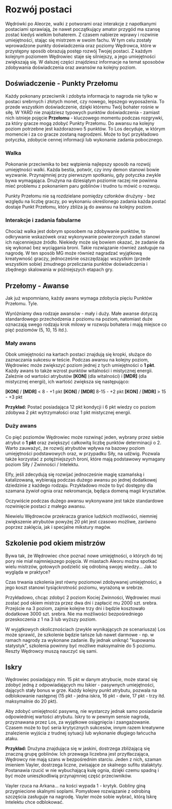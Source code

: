 # Rozwój postaci

Wędrówki po Aleorze, walki z potworami oraz interakcje z napotkanymi postaciami sprawiają, że nawet początkujący amator przygód ma szansę zostać kiedyś wielkim bohaterem. Z czasem nabierze wprawy i rozwinie umiejętności, stając się mistrzem w swoim fachu. W tym celu zostały wprowadzone punkty doświadczenia oraz poziomy Wędrowca, które w przystępny sposób obrazują postęp rozwój Twojej postaci. Z każdym kolejnym poziomem Wędrowiec staje się silniejszy, a jego umiejętności zwiększają się. W dalszej części znajdziesz informacje na temat sposobów zdobywania doświadczenia oraz awansów na kolejny poziom.

## Doświadczenie - Punkty Przełomu

Każdy pokonany przeciwnik i zdobyta informacja to nagroda nie tylko w postaci srebrnych i złotych monet, czy nowego, lepszego wyposażenia. To przede wszystkim doświadczenie, dzięki któremu Twój bohater rośnie w siłę. W YARD nie znajdziesz typowych punktów doświadczenia - zamiast nich istnieje pojęcie **Przełomu** - kluczowego momentu podczas rozgrywki, za który gracze mogą zdobyć Punkty Przełomu. Do awansu na kolejny poziom potrzebne jest każdorazowo 5 punktów. To Los decyduje, w którym momencie i za co gracze zostaną nagrodzeni. Może to być przykładowo potyczka, zdobycie cennej informacji lub wykonanie zadania pobocznego.

### Walka

Pokonanie przeciwnika to bez wątpienia najlepszy sposób na rozwój umiejętności walki. Każda bestia, potwór, czy inny demon stanowi bowie wyzwanie. Przynajmniej przy pierwszym spotkaniu, gdy potyczka zwykle bywa wymagająca. Drużyna na dziesiątym poziomie raczej nie powinna mieć problemu z pokonaniem paru goblinów i trudno tu mówić o rozwoju.

Punkty Przełomu nie są rozdzielane pomiędzy członków drużyny - bez względu na liczbę graczy, po wykonaniu określonego zadania każda postać dostaje Punkt Przełomu, który zbliża ją do awansu na kolejny poziom.

### Interakcje i zadania fabularne

Chociaż walka jest dobrym sposobem na zdobywanie punktów, to odkrywanie wskazówek oraz wykonywanie powierzonych zadań stanowi ich najcenniejsze źródło. Niekiedy może się bowiem okazać, że zadanie da się wykonać bez wyciągania broni. Takie rozwiązanie również zasługuje na nagrodę. W ten sposób MG może również nagradzać wyjątkową kreatywność graczy, jednocześnie oszczędzając wszystkim (przede wszystkim sobie) żmudnego przeliczania punktów doświadczenia i zbędnego skalowania w późniejszych etapach gry.

## Przełomy - Awanse

Jak już wspomniano, każdy awans wymaga zdobycia pięciu Punktów Przełomu. Tyle.

Wyróżniamy dwa rodzaje awansów - mały i duży. Małe awanse dotyczą standardowego przechodzenia z poziomu na poziom, natomiast duże oznaczają swego rodzaju krok milowy w rozwoju bohatera i mają miejsce co pięć poziomów (5, 10, 15 itd.).

### Mały awans

Obok umiejętności na kartach postaci znajdują się kropki, służące do zaznaczania sukcesu w teście. Podczas awansu na kolejny poziom, Wędrowiec może zwiększyć poziom jednej z tych umiejętności o **1 pkt**. Każdy awans to także wzrost punktów witalności i mistycznej energii. Zależnie od wartości atrybutów **[KON]** (dla witalności) i **[MDR]** (dla mistycznej energii), ich wartość zwiększa się następująco:

**[KON]** / **[MDR]** < 8 - +1 pkt
**[KON]** / **[MDR]** 8-15 - +2 pkt
**[KON]** / **[MDR]** > 15 - +3 pkt 

**Przykład:**
Postać posiadająca 12 pkt kondycji i 6 pkt wiedzy co poziom zdobywa 2 pkt wytrzymałości oraz 1 pkt mistycznej energii.

### Duży awans

Co pięć poziomów Wędrowiec może rozwinąć jeden, wybrany przez siebie atrybut o **1 pkt** oraz zwiększyć całkowitą liczbę punktów determinacji o 2. Warto zauważyć, że rozwój atrybutów wpływa na bazowy poziom umiejętności podstawowych oraz, w przypadku Siły, na udźwig. Pozwala także korzystać z potężniejszych broni, które mają podstawowy wymagany poziom Siły / Zwinności / Intelektu.

Elfy, jeśli zdecydują się rozwijać jednocześnie magię szamańską i katalizowaną, wybierają podczas dużego awansu po jednej dodatkowej dziedzinie z każdego rodzaju. Przykładowo może to być dostępny dla szamana żywioł ognia oraz nekromancja, będąca domeną magii kryształów.

Oczywiście podczas dużego awansu wykonywane jest także standardowe rozwinięcie postaci z małego awansu.

Niewielu Wędrowców przekracza granice ludzkich możliwości, niemniej zwiększenie atrybutów powyżej 20 pkt jest czasowo możliwe, zarówno poprzez zaklęcia, jak i specjalne mikstury magów. 

## Szkolenie pod okiem mistrzów

Bywa tak, że Wędrowiec chce poznać nowe umiejętności, o których do tej pory nie miał najmniejszego pojęcia. W miastach Aleoru można spotkać wielu mistrzów, gotowych podzielić się odrobiną swojej wiedzy... Jak to wygląda w praktyce? 

Czas trwania szkolenia jest równy poziomowi zdobywanej umiejętności, a jego koszt stanowi tysiąckrotność poziomu, wyrażoną w srebrze.

Przykładowo, chcąc zdobyć 2 poziom Kociej Zwinności, Wędrowiec musi zostać pod okiem mistrza przez dwa dni i zapłacić mu 2000 szt. srebra. Przejście na 3 poziom, zajmie kolejne trzy dni i będzie kosztowało dodatkowe 3000 szt. srebra. Nie ma możliwości bezpośredniego przeskoczenia z 1 na 3 lub wyższy poziom.

W wyjątkowych okolicznościach (zwykle wynikających ze scenariusza) Los może sprawić, że szkolenie będzie tańsze lub nawet darmowe - np. w ramach nagrody za wykonane zadanie. By jednak uniknąć "kupowania statystyk", szkolenia powinny być możliwe maksymalnie do 5 poziomu. Reszty Wędrowcy muszą nauczyć się sami.

## Iskry

Wędrowiec posiadający min. 15 pkt w danym atrybucie, może starać się zdobyć jedną z odpowiadających mu Iskier - pasywnych umiejętności, dających stały bonus w grze. Każdy kolejny punkt atrybutu, pozwala na odblokowanie następnej (15 pkt - jedna iskra, 16 pkt - dwie, 17 pkt - trzy itd. maksymalnie do 20 pkt).

Aby zdobyć umiejętność pasywną, nie wystarczy jednak samo posiadanie odpowiedniej wartości atrybutu. Iskry to w pewnym sensie nagroda, przyznawana przez Los, za wyjątkowe osiągnięcia i zaangażowanie. Czasem może to być seria krytycznych sukcesów, innym razem kreatywne znalezienie wyjścia z trudnej sytuacji lub wykonanie długiego łańcucha ataku.

**Przykład:**
Drużyna znajdująca się w jaskini, dostrzega zbliżającą się znaczną grupę goblinów. Ich przewaga liczebna jest przytłaczająca, Wędrowcy nie mają szans w bezpośrednim starciu. Jeden z nich, szaman imieniem Vayler, dostrzega liczne, zwisające ze skalnego sufitu stalaktyty. Postanawia rzucić w nie wybuchającą kulę ognia, dzięki czemu spadną i być może unieszkodliwią przynajmniej część przeciwników.

Vayler rzuca na Arkana... na kości wypada 1 - krytyk. Gobliny giną przygniecione skalnymi soplami. Pomysłowe rozwiązanie z odrobiną szczęścia zasługuje na nagrodę. Vayler może sobie wybrać, którą Iskrę Intelektu chce odblokować.